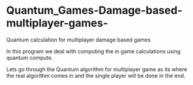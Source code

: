 # Quantum_Games-Damage-based-multiplayer-games-
Quantum calculation for multiplayer damage based games



In this program we deal with computing the in game calculations using quantum compute.

Lets go through the Quantum algorithm for multiplayer game as its where the real algorithm comes in and the single player will be done in the end.


